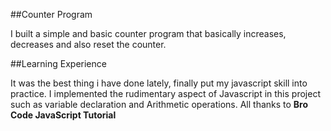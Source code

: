 ##Counter Program

I built a simple and basic counter program that basically increases, decreases and also reset the counter.

##Learning Experience

It was the best thing i have done lately, finally put my javascript skill into practice. I implemented the rudimentary aspect of Javascript in this project such as variable declaration and Arithmetic operations. All thanks to <strong>Bro Code JavaScript Tutorial</strong>
